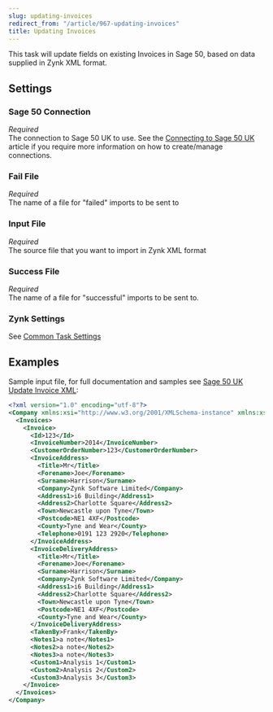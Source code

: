 ```yaml
---
slug: updating-invoices
redirect_from: "/article/967-updating-invoices"
title: Updating Invoices
---
```

This task will update fields on existing Invoices in Sage 50, based on data supplied in Zynk XML format.

## Settings
### Sage 50 Connection
_Required_  
The connection to Sage 50 UK to use.  See the [Connecting to Sage 50 UK](connecting-to-sage-50-uk) article if you require more information on how to create/manage connections.

### Fail File
_Required_  
The name of a file for "failed" imports to be sent to   

### Input File
_Required_  
The source file that you want to import in Zynk XML format   

### Success File
_Required_  
The name of a file for "successful" imports to be sent to.  

### Zynk Settings
See [Common Task Settings](common-task-settings)

## Examples
Sample input file, for full documentation and samples see [Sage 50 UK Update Invoice XML](sage-50-uk-update-invoice-xml): 

```xml
<?xml version="1.0" encoding="utf-8"?>
<Company xmlns:xsi="http://www.w3.org/2001/XMLSchema-instance" xmlns:xsd="http://www.w3.org/2001/XMLSchema">
  <Invoices>
    <Invoice>
      <Id>123</Id>
      <InvoiceNumber>2014</InvoiceNumber>
      <CustomerOrderNumber>123</CustomerOrderNumber>
      <InvoiceAddress>
        <Title>Mr</Title>
        <Forename>Joe</Forename>
        <Surname>Harrison</Surname>
        <Company>Zynk Software Limited</Company>
        <Address1>i6 Building</Address1>
        <Address2>Charlotte Square</Address2>
        <Town>Newcastle upon Tyne</Town>
        <Postcode>NE1 4XF</Postcode>
        <County>Tyne and Wear</County>
        <Telephone>0191 123 2920</Telephone>
      </InvoiceAddress>
      <InvoiceDeliveryAddress>
        <Title>Mr</Title>
        <Forename>Joe</Forename>
        <Surname>Harrison</Surname>
        <Company>Zynk Software Limited</Company>
        <Address1>i6 Building</Address1>
        <Address2>Charlotte Square</Address2>
        <Town>Newcastle upon Tyne</Town>
        <Postcode>NE1 4XF</Postcode>
        <County>Tyne and Wear</County>
      </InvoiceDeliveryAddress>
      <TakenBy>Frank</TakenBy>
      <Notes1>a note</Notes1>
      <Notes2>a note</Notes2>
      <Notes3>a note</Notes3>
      <Custom1>Analysis 1</Custom1>
      <Custom2>Analysis 2</Custom2>
      <Custom3>Analysis 3</Custom3>
    </Invoice>
  </Invoices>
</Company>
```